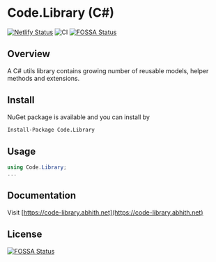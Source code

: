 # Code.Library (C#)

[![Netlify Status](https://api.netlify.com/api/v1/badges/2aa8e201-0dc7-4cd2-94f1-75da9ce17b64/deploy-status)](https://app.netlify.com/sites/code-library/deploys)
![CI](https://github.com/Abhith/Code.Library/workflows/CI/badge.svg)
[![FOSSA Status](https://app.fossa.io/api/projects/git%2Bgithub.com%2FAbhith%2FCode.Library.svg?type=shield)](https://app.fossa.io/projects/git%2Bgithub.com%2FAbhith%2FCode.Library?ref=badge_shield)

## Overview

A C# utils library contains growing number of reusable models, helper methods and extensions.

## Install

NuGet package is available and you can install by

```bash
Install-Package Code.Library
```

## Usage

```cs
using Code.Library;
...
```

## Documentation

Visit [https://code-library.abhith.net](https://code-library.abhith.net)

## License

[![FOSSA Status](https://app.fossa.io/api/projects/git%2Bgithub.com%2FAbhith%2FCode.Library.svg?type=large)](https://app.fossa.io/projects/git%2Bgithub.com%2FAbhith%2FCode.Library?ref=badge_large)
